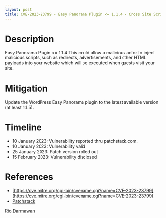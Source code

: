 ```yaml
---
layout: post
title: CVE-2023-23799 - Easy Panorama Plugin <= 1.1.4 - Cross Site Scripting (XSS)
---
```


Description
============
Easy Panorama Plugin <= 1.1.4 This could allow a malicious actor to inject malicious scripts, such as redirects, advertisements, and other HTML payloads into your website which will be executed when guests visit your site.

Mitigation
============ 
Update the WordPress Easy Panorama plugin to the latest available version (at least 1.1.5).

Timeline
============ 
  * 10 January 2023: Vulnerability reported thru patchstack.com.
  * 10 January 2023: Vulnerability valid
  * 25 January 2023: Patch version rolled out
  * 15 February 2023: Vulnerability disclosed

References
============ 
  * [https://cve.mitre.org/cgi-bin/cvename.cgi?name=CVE-2023-23799](https://cve.mitre.org/cgi-bin/cvename.cgi?name=CVE-2023-23799)
  * [Patchstack](https://patchstack.com/database/vulnerability/easy-panorama/wordpress-easy-panorama-plugin-1-1-4-cross-site-scripting-xss-vulnerability)



[Rio Darmawan](https://patchstack.com/database/researcher/0f0ce3de-fbab-4348-9729-a5ef92c74b3e)
